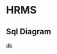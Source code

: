 # HRMS

## Sql Diagram
[db](https://github.com/icimidemirag/JavaReactCamp/blob/main/hrms/database.png "hrms_db")
